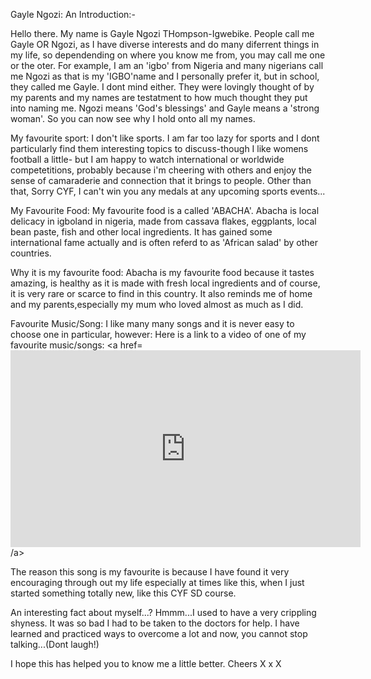 Gayle Ngozi: An Introduction:-

Hello there. My name is Gayle Ngozi THompson-Igwebike. 
People call me Gayle OR Ngozi, as I have diverse interests and do many diferrent things in my life, so dependending on where you know me from, you may call me one or the oter. 
For example, I am an 'igbo' from Nigeria and many nigerians call me Ngozi as that is my 'IGBO'name and I personally prefer it, but in school, they called me Gayle. I dont mind either. They were lovingly thought of by my parents and my names are testatment to how much thought they put into naming me. Ngozi means 'God's blessings' and Gayle means a 'strong woman'. So you can now see why I hold onto all my names.

My favourite sport: 
I don't like sports. I am far too lazy for sports and I dont particularly find them interesting topics to discuss-though I like womens football a little- but I am happy to watch international or worldwide competetitions, probably because i'm cheering with others and enjoy the sense of camaraderie and connection that it brings to people. Other than that, Sorry CYF, I can't win you any medals at any upcoming sports events...

My Favourite Food:
My favourite food is a called 'ABACHA'. Abacha is local delicacy in igboland in nigeria, made from cassava flakes, eggplants, local bean paste, fish and other local ingredients. It has gained some international fame actually and is often referd to as 'African salad' by other countries. 

Why it is my favourite food:
Abacha is my favourite food because it tastes amazing, is healthy as it is made with fresh local ingredients and of course, it is very rare or scarce to find in this country. It also reminds me of home and my parents,especially my mum who loved almost as much as I did.

Favourite Music/Song: I like many many songs and it is never easy to choose one in particular, however:
Here is a link to a video of one of my favourite music/songs: 
<a href= <iframe width="560" height="315" src="https://www.youtube.com/embed/sWa5vE4MUpU" title="YouTube video player" frameborder="0" allow="accelerometer; autoplay; clipboard-write; encrypted-media; gyroscope; picture-in-picture" allowfullscreen></iframe>/a>

The reason this song is my favourite is because I have found it very encouraging through out my life especially at times like this, when I just started something totally new, like this CYF SD course.

An interesting fact about myself...? 
Hmmm...I used to have a very crippling shyness. It was so bad I had to be taken to the doctors for help. I have learned and practiced ways to overcome a lot and now, you cannot stop talking...(Dont laugh!)

I hope this has helped you to know me a little better. Cheers
X x X

